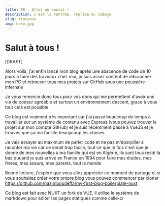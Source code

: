 ```yaml
---
title: FR - Allez au boulot !
description: C'est la rentrée, reprise du codage
slug: traveaux
img: hero.jpg
---
```


# Salut à tous !

[DRAFT]

Alors voilà, j'ai enfin lancé mon blog après une abscence de code de 10 jours à faire des traveaux chez moi, je suis assez content de rebrancher mon PC et retrouver tous mes projets sur GitHub sous une poussière infernale

Je vous remercie donc tous pour vos dons qui me permettent d'avoir une vie de codeur agréable et surtout un environnement descent, grace à vous tout celà est possible

Ce blog est vraiment très important car j'ai passé beaucoup de temps à travailler sur un système de contenu avec Express (vous pouvez trouver le projet sur mon compte GitHub) et je suis récemment passé à VueJS et je trouves que ça ma facilite beauycoup les choses

Je vais essayer au maximum de parler code et ne pas m'éparpiller à raconter ma vie car ce serait trop facile, tout ce que je fais c'est que je donne de mes nouvelles à ma famille qui est en Algérie, ils sont tous resté là bas quuand je suis arrivé en France en 1994 pour faire mes études, mes frères, mes soeurs, mes parents, tout le monde

Bonne lecture, j'espère que vous allez apprécier ce moment de partage et si vous souhaitez créer votre propre blog vous pouvez commencer par cloner https://github.com/nazimboudeffa/my-first-blog-boilerplate-nuxt

Ce blog est fait avec NUXT un fork de VUE, il utilise le système de markdown pour éditer les pages statiques comme celle-ci
